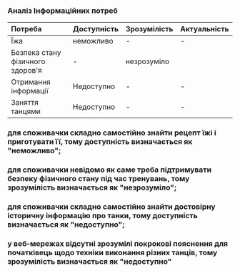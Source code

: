 ### Аналіз Інформаційних потреб
|Потреба | Доступність | Зрозумілість | Актуальність |
|:-------|:------------|:-------------|:-------------|
|Їжа     | неможливо   | -               | -         |
|Безпека стану фізичного здоров'я|-|незрозуміло||
|Отримання інформації| Недоступно| -| -| 
|Заняття танцями|   Недоступно  | -   |-|

### для споживачки складно самостійно знайти  рецепт їжі і приготувати її, тому доступність визначається як "неможливо";
### для споживачки невідомо як саме треба підтримувати безпеку фізичного стану під час тренувань, тому зрозумілість визначається як "незрозуміло";
### для споживачки складно самостійно знайти достовірну історичну інформацію про танки, тому доступність визначається як "недоступно";
### у веб-мережах відсутні зрозумілі покрокові пояснення для початківець щодо техніки виконання різних танців, тому зрозумілість визначається як "недоступно"
